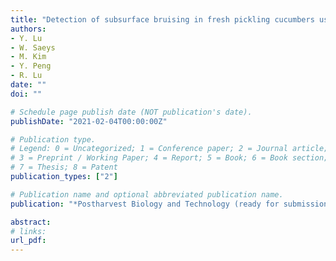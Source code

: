 ```yaml
---
title: "Detection of subsurface bruising in fresh pickling cucumbers using structured-illumination reflectance imagings"
authors: 
- Y. Lu
- W. Saeys
- M. Kim
- Y. Peng
- R. Lu
date: ""
doi: ""

# Schedule page publish date (NOT publication's date).
publishDate: "2021-02-04T00:00:00Z"

# Publication type.
# Legend: 0 = Uncategorized; 1 = Conference paper; 2 = Journal article;
# 3 = Preprint / Working Paper; 4 = Report; 5 = Book; 6 = Book section;
# 7 = Thesis; 8 = Patent
publication_types: ["2"]

# Publication name and optional abbreviated publication name.
publication: "*Postharvest Biology and Technology (ready for submission)"

abstract: 
# links:
url_pdf: 
---
```

